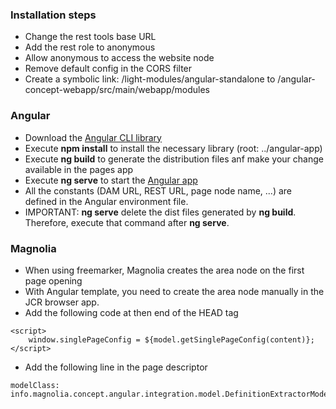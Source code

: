 ### Installation steps
* Change the rest tools base URL
* Add the rest role to anonymous
* Allow anonymous to access the website node
* Remove default config in the CORS filter
* Create a symbolic link: /light-modules/angular-standalone to /angular-concept-webapp/src/main/webapp/modules

### Angular
* Download the [Angular CLI library](https://cli.angular.io/)
* Execute **npm install** to install the necessary library (root: ../angular-app)
* Execute **ng build** to generate the distribution files anf make your change available in the pages app
* Execute **ng serve** to start the [Angular app](http://localhost:4200/)
* All the constants (DAM URL, REST URL, page node name, ...) are defined in the Angular environment file.
* IMPORTANT: **ng serve** delete the dist files generated by **ng build**. Therefore, execute that command after **ng serve**.

### Magnolia
* When using freemarker, Magnolia creates the area node on the first page opening
* With Angular template, you need to create the area node manually in the JCR browser app.
* Add the following code at then end of the HEAD tag

```
<script>
	window.singlePageConfig = ${model.getSinglePageConfig(content)};
</script>
```

* Add the following line in the page descriptor

```
modelClass: info.magnolia.concept.angular.integration.model.DefinitionExtractorModel
```
